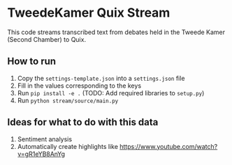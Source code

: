 # TweedeKamer Quix Stream

This code streams transcribed text from debates held in the Tweede Kamer (Second Chamber) to Quix.

## How to run

1. Copy the `settings-template.json` into a `settings.json` file
2. Fill in the values corresponding to the keys
3. Run `pip install -e .` (TODO: Add required libraries to `setup.py`)
4. Run `python stream/source/main.py`

## Ideas for what to do with this data

1. Sentiment analysis
2. Automatically create highlights like https://www.youtube.com/watch?v=gR1eYB8AnYg
